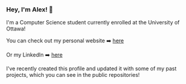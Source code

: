 ### Hey, I'm Alex! 👋

I'm a Computer Science student currently enrolled at the University of Ottawa!

You can check out my personal website :arrow_right: [here](https://alexclements74.github.io/)

Or my LinkedIn :arrow_right: [here](https://www.linkedin.com/in/alexclements74/)

I've recently created this profile and updated it with some of my past projects, which you can see in the public repositories!

<!--
**alexclements74/alexclements74** is a ✨ _special_ ✨ repository because its `README.md` (this file) appears on your GitHub profile.

Here are some ideas to get you started:

- 🔭 I’m currently working on ...
- 🌱 I’m currently learning ...
- 👯 I’m looking to collaborate on ...
- 🤔 I’m looking for help with ...
- 💬 Ask me about ...
- 📫 How to reach me: ...
- 😄 Pronouns: ...
- ⚡ Fun fact: ...
-->
